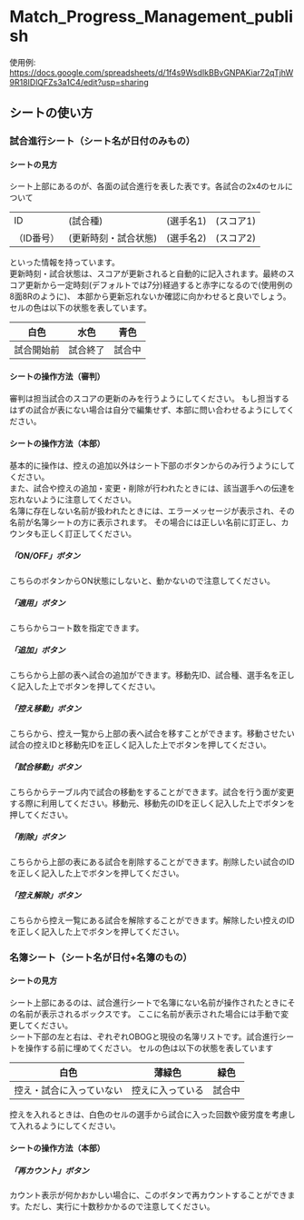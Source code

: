 # Match_Progress_Management_publish
使用例: https://docs.google.com/spreadsheets/d/1f4s9WsdIkBBvGNPAKiar72qTjhW9R18IDlQFZs3a1C4/edit?usp=sharing
## シートの使い方
### 試合進行シート（シート名が日付のみもの）
#### シートの見方
シート上部にあるのが、各面の試合進行を表した表です。各試合の2x4のセルについて<br>

<table>
    <tr>
      <td>ID</td>
      <td>(試合種)</td>
      <td>(選手名1)</td>
      <td>(スコア1)</td>
    </tr>
    <tr>
      <td>（ID番号）</td>
      <td>(更新時刻・試合状態)</td>
      <td>(選手名2)</td>
      <td>(スコア2)</td>
    </tr>
 </table>

といった情報を持っています。<br>
更新時刻・試合状態は、スコアが更新されると自動的に記入されます。最終のスコア更新から一定時刻(デフォルトでは7分)経過すると赤字になるので(使用例の8面8Rのように)、
本部から更新忘れないか確認に向かわせると良いでしょう。<br>
セルの色は以下の状態を表しています。

|白色|水色|青色|
|-|-|-|
|試合開始前|試合終了|試合中|

#### シートの操作方法（審判）
審判は担当試合のスコアの更新のみを行うようにしてください。
もし担当するはずの試合が表にない場合は自分で編集せず、本部に問い合わせるようにしてください。

#### シートの操作方法（本部）
基本的に操作は、控えの追加以外はシート下部のボタンからのみ行うようにしてください。<br>
また、試合や控えの追加・変更・削除が行われたときには、該当選手への伝達を忘れないように注意してください。<br>
名簿に存在しない名前が扱われたときには、エラーメッセージが表示され、その名前が名簿シートの方に表示されます。
その場合には正しい名前に訂正し、カウンタも正しく訂正してください。
##### 「ON/OFF」ボタン
こちらのボタンからON状態にしないと、動かないので注意してください。
##### 「適用」ボタン
こちらからコート数を指定できます。
##### 「追加」ボタン
こちらから上部の表へ試合の追加ができます。移動先ID、試合種、選手名を正しく記入した上でボタンを押してください。
##### 「控え移動」ボタン
こちらから、控え一覧から上部の表へ試合を移すことができます。移動させたい試合の控えIDと移動先IDを正しく記入した上でボタンを押してください。
##### 「試合移動」ボタン
こちらからテーブル内で試合の移動をすることができます。試合を行う面が変更する際に利用してください。移動元、移動先のIDを正しく記入した上でボタンを押してください。
##### 「削除」ボタン
こちらから上部の表にある試合を削除することができます。削除したい試合のIDを正しく記入した上でボタンを押してください。
##### 「控え解除」ボタン
こちらから控え一覧にある試合を解除することができます。解除したい控えのIDを正しく記入した上でボタンを押してください。

### 名簿シート（シート名が日付+名簿のもの）
#### シートの見方
シート上部にあるのは、試合進行シートで名簿にない名前が操作されたときにその名前が表示されるボックスです。
ここに名前が表示された場合には手動で変更してください。<br>
シート下部の左と右は、ぞれぞれOBOGと現役の名簿リストです。試合進行シートを操作する前に埋めてください。
セルの色は以下の状態を表しています

|白色|薄緑色|緑色|
|-|-|-|
|控え・試合に入っていない|控えに入っている|試合中|

控えを入れるときは、白色のセルの選手から試合に入った回数や疲労度を考慮して入れるようにしてください。

#### シートの操作方法（本部）
##### 「再カウント」ボタン
カウント表示が何かおかしい場合に、このボタンで再カウントすることができます。ただし、実行に十数秒かかるので注意してください。
